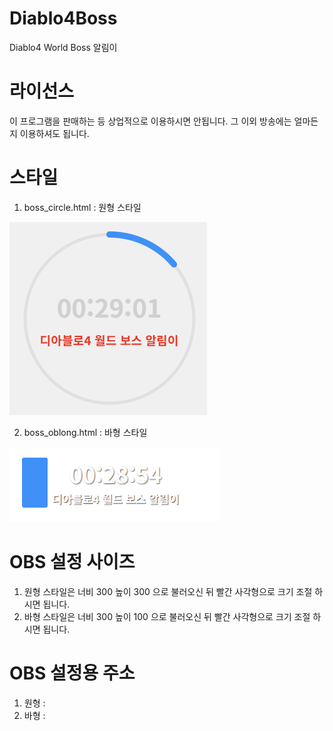 # Diablo4Boss

Diablo4 World Boss 알림이

# 라이선스
이 프로그램을 판매하는 등 상업적으로 이용하시면 안됩니다. 그 이외 방송에는 얼마든지 이용하셔도 됩니다.

# 스타일
1. boss_circle.html : 원형 스타일

![circle](./images/circle.png)

2. boss_oblong.html : 바형 스타일

![oblong](./images/oblong.png)

# OBS 설정 사이즈
1. 원형 스타일은 너비 300 높이 300 으로 불러오신 뒤 빨간 사각형으로 크기 조절 하시면 됩니다.
2. 바형 스타일은 너비 300 높이 100 으로 불러오신 뒤 빨간 사각형으로 크기 조절 하시면 됩니다.

# OBS 설정용 주소
1. 원형 :
2. 바형 : 
